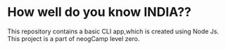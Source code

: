 # How well do you know INDIA??
This repository contains a basic CLI app,which is created using Node Js.
This project is a part of neogCamp level zero.
